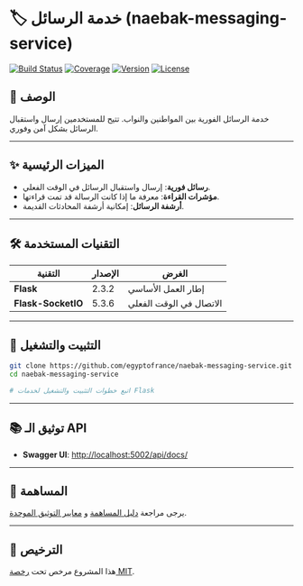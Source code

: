 # 🏷️ خدمة الرسائل (naebak-messaging-service)

[![Build Status](https://img.shields.io/badge/build-passing-brightgreen)](https://github.com/egyptofrance/naebak-messaging-service/actions)
[![Coverage](https://img.shields.io/badge/coverage-N/A-lightgrey)](https://github.com/egyptofrance/naebak-messaging-service)
[![Version](https://img.shields.io/badge/version-0.1.0-blue)](https://github.com/egyptofrance/naebak-messaging-service/releases)
[![License](https://img.shields.io/badge/license-MIT-yellow)](LICENSE)

## 📝 الوصف

خدمة الرسائل الفورية بين المواطنين والنواب. تتيح للمستخدمين إرسال واستقبال الرسائل بشكل آمن وفوري.

---

## ✨ الميزات الرئيسية

- **رسائل فورية**: إرسال واستقبال الرسائل في الوقت الفعلي.
- **مؤشرات القراءة**: معرفة ما إذا كانت الرسالة قد تمت قراءتها.
- **أرشفة الرسائل**: إمكانية أرشفة المحادثات القديمة.

---

## 🛠️ التقنيات المستخدمة

| التقنية | الإصدار | الغرض |
|---------|---------|-------|
| **Flask** | 2.3.2 | إطار العمل الأساسي |
| **Flask-SocketIO** | 5.3.6 | الاتصال في الوقت الفعلي |

---

## 🚀 التثبيت والتشغيل

```bash
git clone https://github.com/egyptofrance/naebak-messaging-service.git
cd naebak-messaging-service

# اتبع خطوات التثبيت والتشغيل لخدمات Flask
```

---

## 📚 توثيق الـ API

- **Swagger UI**: [http://localhost:5002/api/docs/](http://localhost:5002/api/docs/)

---

## 🤝 المساهمة

يرجى مراجعة [دليل المساهمة](CONTRIBUTING.md) و [معايير التوثيق الموحدة](../../naebak-almakhzan/DOCUMENTATION_STANDARDS.md).

---

## 📄 الترخيص

هذا المشروع مرخص تحت [رخصة MIT](LICENSE).

